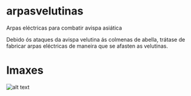# arpasvelutinas
Arpas eléctricas para combatir avispa asiática

Debido ós ataques da avispa velutina ás colmenas de abella, trátase de fabricar arpas eléctricas de maneira que se afasten as velutinas.


# Imaxes

![alt text](https://github.com/AmigusLabs/arpasvelutinas/blob/master/imaxes/001.jpg?raw=true)
